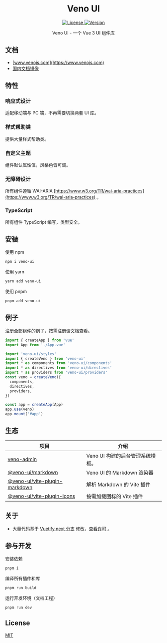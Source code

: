 <h1 align="center">Veno UI</h1>

<p align="center">
  <a href="https://github.com/qq15725/veno-ui/blob/master/LICENSE" class="mr-3">
    <img src="https://img.shields.io/npm/l/veno-ui.svg" alt="License">
  </a>
  <a href="https://www.npmjs.com/package/veno-ui">
    <img src="https://img.shields.io/npm/v/veno-ui.svg" alt="Version">
  </a>
</p>

<p align="center">Veno UI - 一个 Vue 3 UI 组件库</p>

## 文档

- [www.venojs.com](https://www.venojs.com) 
- [国内文档镜像](https://venoui.fdota.com)

## 特性

### 响应式设计

适配移动端与 PC 端，不再需要切换两套 UI 库。

### 样式帮助类

提供大量样式帮助类。

### 自定义主题

组件默认属性值，风格色皆可调。

### 无障碍设计

所有组件遵循 WAI-ARIA [https://www.w3.org/TR/wai-aria-practices](https://www.w3.org/TR/wai-aria-practices) 。

### TypeScript

所有组件 TypeScript 编写，类型安全。

## 安装

使用 npm

```sh
npm i veno-ui
```

使用 yarn

```sh
yarn add veno-ui
```

使用 pnpm

```sh
pnpm add veno-ui
```

## 例子

注册全部组件的例子，按需注册请文档查看。

```typescript
import { createApp } from 'vue'
import App from './App.vue'

import 'veno-ui/styles'
import { createVeno } from 'veno-ui'
import * as components from 'veno-ui/components'
import * as directives from 'veno-ui/directives'
import * as providers from 'veno-ui/providers'
const veno = createVeno({
  components,
  directives,
  providers,
})

const app = createApp(App)
app.use(veno)
app.mount('#app')
```

## 生态

| 项目               | 介绍                     |
| --------------------- |------------------------|
| [veno-admin] | Veno UI 构建的后台管理系统模板。   |
| [@veno-ui/markdown] | Veno UI 的 Markdown 渲染器 |
| [@veno-ui/vite-plugin-markdown] | 解析 Markdown 的 Vite 插件  |
| [@veno-ui/vite-plugin-icons] | 按需加载图标的 Vite 插件        |

[veno-admin]: https://github.com/qq15725/veno-admin
[@veno-ui/markdown]: https://github.com/qq15725/veno-ui/blob/master/packages/markdown
[@veno-ui/vite-plugin-markdown]: https://github.com/qq15725/veno-ui/blob/master/packages/vite-plugin-markdown
[@veno-ui/vite-plugin-icons]: https://github.com/qq15725/veno-ui/blob/master/packages/vite-plugin-icons

## 关于

- 大量代码基于 [Vuetify next 分支](https://github.com/vuetifyjs/vuetify/tree/next) 修改，[查看许可](https://github.com/vuetifyjs/vuetify/blob/next/LICENSE.md) 。

## 参与开发

安装依赖

```sh
pnpm i
```

编译所有插件和库

```sh
pnpm run build
```

运行开发环境（文档工程）

```sh
pnpm run dev
```

## License

[MIT](https://github.com/qq15725/veno-ui/blob/master/LICENSE)